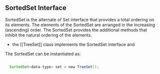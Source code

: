 ## SortedSet Interface

SortedSet is the alternate of Set interface that provides a total ordering on its elements. The elements of the SortedSet are arranged in the increasing (ascending) order. The SortedSet provides the additional methods that inhibit the natural ordering of the elements.


- the [[TreeSet]]  class   implements the SortedSet interface and 

The SortedSet can be instantiated as:


```java

  SortedSet<data-type> set = new TreeSet();

```

